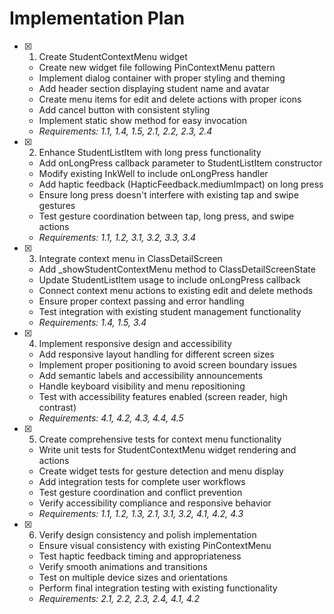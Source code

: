 # Implementation Plan

- [x] 1. Create StudentContextMenu widget
  - Create new widget file following PinContextMenu pattern
  - Implement dialog container with proper styling and theming
  - Add header section displaying student name and avatar
  - Create menu items for edit and delete actions with proper icons
  - Add cancel button with consistent styling
  - Implement static show method for easy invocation
  - _Requirements: 1.1, 1.4, 1.5, 2.1, 2.2, 2.3, 2.4_

- [x] 2. Enhance StudentListItem with long press functionality
  - Add onLongPress callback parameter to StudentListItem constructor
  - Modify existing InkWell to include onLongPress handler
  - Add haptic feedback (HapticFeedback.mediumImpact) on long press
  - Ensure long press doesn't interfere with existing tap and swipe gestures
  - Test gesture coordination between tap, long press, and swipe actions
  - _Requirements: 1.1, 1.2, 3.1, 3.2, 3.3, 3.4_

- [x] 3. Integrate context menu in ClassDetailScreen
  - Add _showStudentContextMenu method to ClassDetailScreenState
  - Update StudentListItem usage to include onLongPress callback
  - Connect context menu actions to existing edit and delete methods
  - Ensure proper context passing and error handling
  - Test integration with existing student management functionality
  - _Requirements: 1.4, 1.5, 3.4_

- [x] 4. Implement responsive design and accessibility
  - Add responsive layout handling for different screen sizes
  - Implement proper positioning to avoid screen boundary issues
  - Add semantic labels and accessibility announcements
  - Handle keyboard visibility and menu repositioning
  - Test with accessibility features enabled (screen reader, high contrast)
  - _Requirements: 4.1, 4.2, 4.3, 4.4, 4.5_

- [x] 5. Create comprehensive tests for context menu functionality
  - Write unit tests for StudentContextMenu widget rendering and actions
  - Create widget tests for gesture detection and menu display
  - Add integration tests for complete user workflows
  - Test gesture coordination and conflict prevention
  - Verify accessibility compliance and responsive behavior
  - _Requirements: 1.1, 1.2, 1.3, 2.1, 3.1, 3.2, 4.1, 4.2, 4.3_

- [x] 6. Verify design consistency and polish implementation
  - Ensure visual consistency with existing PinContextMenu
  - Test haptic feedback timing and appropriateness
  - Verify smooth animations and transitions
  - Test on multiple device sizes and orientations
  - Perform final integration testing with existing functionality
  - _Requirements: 2.1, 2.2, 2.3, 2.4, 4.1, 4.2_